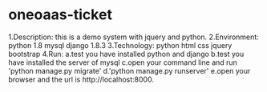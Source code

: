 # oneoaas-ticket
1.Description:
    this is a demo system with jquery and python.
2.Environment:
    python 1.8
    mysql
    django 1.8.3
3.Technology:
   python
    html
    css
    jquery
    bootstrap
4.Run:
    a.test you have installed python and django
    b.test you have installed the server of mysql
    c.open your command line and run 'python manage.py migrate'
    d.'python manage.py runserver'
    e.open your browser and the url is http://localhost:8000.
